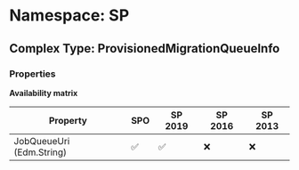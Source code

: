 # Namespace: SP

## Complex Type: ProvisionedMigrationQueueInfo

### Properties

**Availability matrix**

Property | SPO | SP 2019 | SP 2016 | SP 2013
----------|-----|---------|---------|--------
JobQueueUri (Edm.String) | ✅ | ✅ | ❌ | ❌
